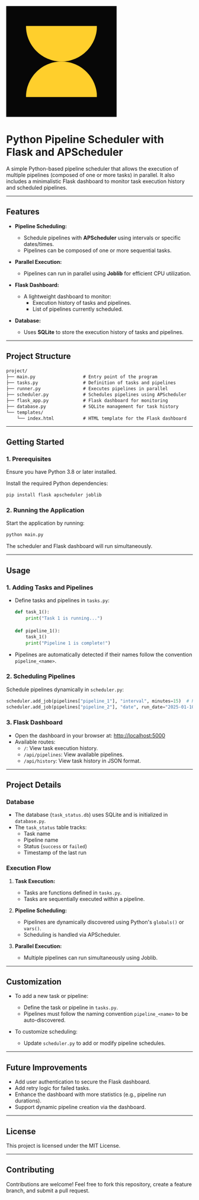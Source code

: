 <img alt="PypeRun" src="templates/PypeRun.png" width="300">


# **Python Pipeline Scheduler with Flask and APScheduler**

A simple Python-based pipeline scheduler that allows the execution of multiple pipelines (composed of one or more tasks) in parallel. It also includes a minimalistic Flask dashboard to monitor task execution history and scheduled pipelines.

---

## **Features**

- **Pipeline Scheduling:**
  - Schedule pipelines with **APScheduler** using intervals or specific dates/times.
  - Pipelines can be composed of one or more sequential tasks.

- **Parallel Execution:**
  - Pipelines can run in parallel using **Joblib** for efficient CPU utilization.

- **Flask Dashboard:**
  - A lightweight dashboard to monitor:
    - Execution history of tasks and pipelines.
    - List of pipelines currently scheduled.

- **Database:**
  - Uses **SQLite** to store the execution history of tasks and pipelines.

---

## **Project Structure**

```plaintext
project/
├── main.py                  # Entry point of the program
├── tasks.py                 # Definition of tasks and pipelines
├── runner.py                # Executes pipelines in parallel
├── scheduler.py             # Schedules pipelines using APScheduler
├── flask_app.py             # Flask dashboard for monitoring
├── database.py              # SQLite management for task history
└── templates/
    └── index.html           # HTML template for the Flask dashboard
```

---

## **Getting Started**

### **1. Prerequisites**

Ensure you have Python 3.8 or later installed.

Install the required Python dependencies:
```bash
pip install flask apscheduler joblib
```

### **2. Running the Application**

Start the application by running:
```bash
python main.py
```

The scheduler and Flask dashboard will run simultaneously.

---

## **Usage**

### **1. Adding Tasks and Pipelines**

- Define tasks and pipelines in `tasks.py`:
  ```python
  def task_1():
      print("Task 1 is running...")

  def pipeline_1():
      task_1()
      print("Pipeline 1 is complete!")
  ```

- Pipelines are automatically detected if their names follow the convention `pipeline_<name>`.

### **2. Scheduling Pipelines**

Schedule pipelines dynamically in `scheduler.py`:
```python
scheduler.add_job(pipelines["pipeline_1"], "interval", minutes=15)  # Run every 15 minutes
scheduler.add_job(pipelines["pipeline_2"], "date", run_date="2025-01-10 10:30:00")  # Run at a specific time
```

### **3. Flask Dashboard**

- Open the dashboard in your browser at: [http://localhost:5000](http://localhost:5000)
- Available routes:
  - `/`: View task execution history.
  - `/api/pipelines`: View available pipelines.
  - `/api/history`: View task history in JSON format.

---

## **Project Details**

### **Database**

- The database (`task_status.db`) uses SQLite and is initialized in `database.py`.
- The `task_status` table tracks:
  - Task name
  - Pipeline name
  - Status (`success` or `failed`)
  - Timestamp of the last run

### **Execution Flow**

1. **Task Execution:**
   - Tasks are functions defined in `tasks.py`.
   - Tasks are sequentially executed within a pipeline.

2. **Pipeline Scheduling:**
   - Pipelines are dynamically discovered using Python's `globals()` or `vars()`.
   - Scheduling is handled via APScheduler.

3. **Parallel Execution:**
   - Multiple pipelines can run simultaneously using Joblib.

---

## **Customization**

- To add a new task or pipeline:
  - Define the task or pipeline in `tasks.py`.
  - Pipelines must follow the naming convention `pipeline_<name>` to be auto-discovered.

- To customize scheduling:
  - Update `scheduler.py` to add or modify pipeline schedules.

---

## **Future Improvements**

- Add user authentication to secure the Flask dashboard.
- Add retry logic for failed tasks.
- Enhance the dashboard with more statistics (e.g., pipeline run durations).
- Support dynamic pipeline creation via the dashboard.

---

## **License**

This project is licensed under the MIT License.

---

## **Contributing**

Contributions are welcome! Feel free to fork this repository, create a feature branch, and submit a pull request.
